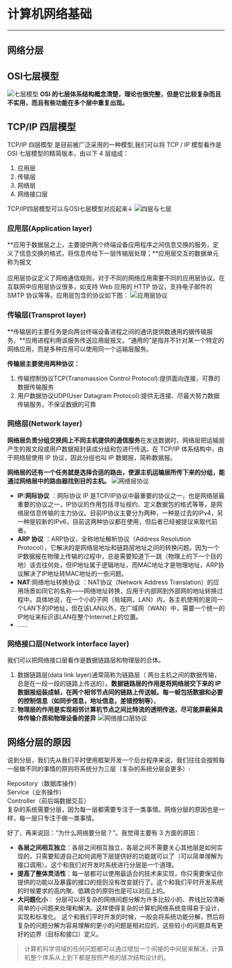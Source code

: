 # 计算机网络基础
---
## 网络分层
## OSI七层模型
![七层模型](https://guide-blog-images.oss-cn-shenzhen.aliyuncs.com/github/javaguide/cs-basics/network/osi-7-model.png)
**OSI 的七层体系结构概念清楚，理论也很完整，但是它比较复杂而且不实用，而且有些功能在多个层中重复出现。**
## TCP/IP 四层模型
TCP/IP 四层模型 是目前被广泛采用的一种模型,我们可以将 TCP / IP 模型看作是 OSI 七层模型的精简版本，由以下 4 层组成：
1. 应用层
2. 传输层
3. 网络层
4. 网络接口层

TCP/IP四层模型可以与OSI七层模型对应起来↓
![四层与七层](https://guide-blog-images.oss-cn-shenzhen.aliyuncs.com/github/javaguide/cs-basics/network/tcp-ip-4-model.png)
### 应用层(Application layer)
**应用于数据层之上，主要提供两个终端设备应用程序之间信息交换的服务，定义了信息交换的格式，将信息传给下一层传输层处理；**应用层交互的数据单元称为报文<br><br>
应用层协议定义了网络通信规则，对于不同的网络应用需要不同的应用层协议。在互联网中应用层协议很多，如支持 Web 应用的 HTTP 协议，支持电子邮件的 SMTP 协议等等。应用层包含的协议如下图：
![应用层协议](https://guide-blog-images.oss-cn-shenzhen.aliyuncs.com/github/javaguide/cs-basics/network/application-layer-protocol.png)

### 传输层(Transprot layer)
**传输层的主要任务是向两台终端设备进程之间的通讯提供数通用的据传输服务。**应用进程利用该服务传送应用层报文。“通用的”是指并不针对某一个特定的网络应用，而是多种应用可以使用同一个运输层服务。

**传输层主要使用两种协议：**

1. 传输控制协议TCP(Transmassion Control Protocol):提供面向连接，可靠的数据传输服务
2. 用户数据协议UDP(User Datagram Protocol):提供无连接、尽最大努力数据传输服务，不保证数据的可靠

### 网络层(Network layer)
**网络层负责分组交换网上不同主机提供的通信服务**在发送数据时，网络层把运输层产生的报文段或用户数据报封装成分组和包进行传送。在 TCP/IP 体系结构中，由于网络层使用 IP 协议，因此分组也叫 IP 数据报，简称数据报。

**网络层的还有一个任务就是选择合适的路由，使源主机运输层所传下来的分组，能通过网络层中的路由器找到目的主机。**
![网络层协议](https://guide-blog-images.oss-cn-shenzhen.aliyuncs.com/github/javaguide/cs-basics/network/nerwork-layer-protocol.png)
* **IP:网际协议** ：网际协议 IP 是TCP/IP协议中最重要的协议之一，也是网络层最重要的协议之一，IP协议的作用包括寻址规约、定义数据包的格式等等，是网络层信息传输的主力协议。目前IP协议主要分为两种，一种是过去的IPv4，另一种是较新的IPv6，目前这两种协议都在使用，但后者已经被提议来取代前者。
* **ARP 协议** ：ARP协议，全称地址解析协议（Address Resolution Protocol），它解决的是网络层地址和链路层地址之间的转换问题。因为一个IP数据报在物理上传输的过程中，总是需要知道下一跳（物理上的下一个目的地）该去往何处，但IP地址属于逻辑地址，而MAC地址才是物理地址，ARP协议解决了IP地址转MAC地址的一些问题。
* **NAT**:网络地址转换协议 ：NAT协议（Network Address Translation）的应用场景如同它的名称——网络地址转换，应用于内部网到外部网的地址转换过程中。具体地说，在一个小的子网（局域网，LAN）内，各主机使用的是同一个LAN下的IP地址，但在该LAN以外，在广域网（WAN）中，需要一个统一的IP地址来标识该LAN在整个Internet上的位置。
* ......

### 网络接口层(Network interface layer)
我们可以把网络接口层看作是数据链路层和物理层的合体。

1. 数据链路层(data link layer)通常简称为链路层（ 两台主机之间的数据传输，总是在一段一段的链路上传送的）。**数据链路层的作用是将网络层交下来的 IP 数据报组装成帧，在两个相邻节点间的链路上传送帧。每一帧包括数据和必要的控制信息（如同步信息，地址信息，差错控制等）**。
2. **物理层的作用是实现相邻计算机节点之间比特流的透明传送，尽可能屏蔽掉具体传输介质和物理设备的差异**
![网络接口层协议](https://guide-blog-images.oss-cn-shenzhen.aliyuncs.com/github/javaguide/cs-basics/network/network-interface-layer-protocol.png)

## 网络分层的原因

说到分层，我们先从我们平时使用框架开发一个后台程序来说，我们往往会按照每一层做不同的事情的原则将系统分为三层（复杂的系统分层会更多）:

Repository（数据库操作）<br>
Service（业务操作）<br>
Controller（前后端数据交互）<br>
复杂的系统需要分层，因为每一层都需要专注于一类事情。网络分层的原因也是一样，每一层只专注于做一类事情。

好了，再来说回：“为什么网络要分层？”。我觉得主要有 3 方面的原因：

* **各层之间相互独立**：各层之间相互独立，各层之间不需要关心其他层是如何实现的，只需要知道自己如何调用下层提供好的功能就可以了（可以简单理解为接口调用）。这个和我们对开发时系统进行分层是一个道理。
* **提高了整体灵活性**：每一层都可以使用最适合的技术来实现，你只需要保证你提供的功能以及暴露的接口的规则没有改变就行了。这个和我们平时开发系统的时候要求的高内聚、低耦合的原则也是可以对应上的。
* **大问题化小**： 分层可以将复杂的网络间题分解为许多比较小的、界线比较清晰简单的小问题来处理和解决。这样使得复杂的计算机网络系统变得易于设计，实现和标准化。 这个和我们平时开发的时候，一般会将系统功能分解，然后将复杂的问题分解为容易理解的更小的问题是相对应的，这些较小的问题具有更好的边界（目标和接口）定义。

>计算机科学领域的任何问题都可以通过增加一个间接的中间层来解决，计算机整个体系从上到下都是按照严格的层次结构设计的。

